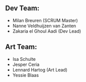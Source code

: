 ## Dev Team:
- Milan Breuren (SCRUM Master)
- Nanne Veldhuijzen van Zanten
- Zakaria el Ghoul Aadi (Dev Lead)

## Art Team:
- Isa Schulte
- Jesper Ceria
- Lennard Hartog (Art Lead)
- Yessie Blaas
